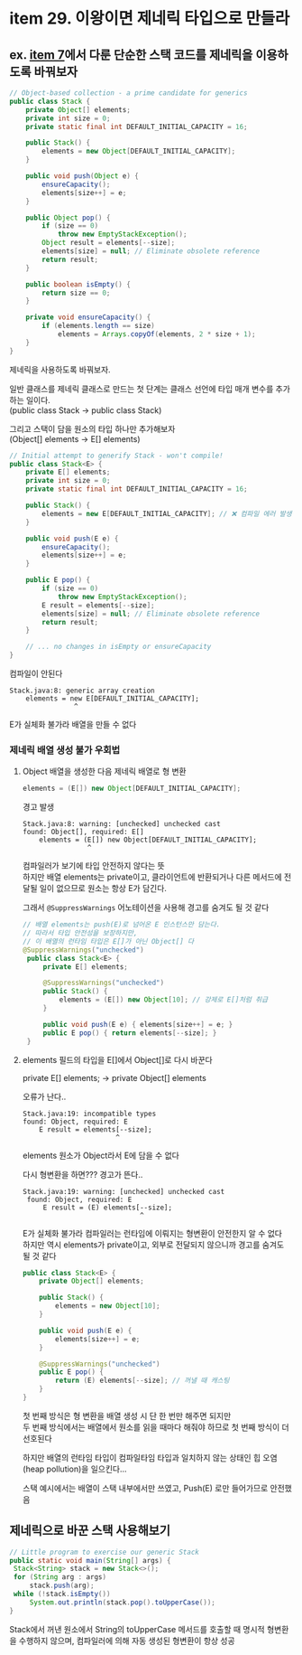 # item 29. 이왕이면 제네릭 타입으로 만들라

## ex. [item 7](https://github.com/column-wise/Effective-Java/blob/main/Chap.02/item_07.md)에서 다룬 단순한 스택 코드를 제네릭을 이용하도록 바꿔보자

```java
// Object-based collection - a prime candidate for generics
public class Stack {
    private Object[] elements;
    private int size = 0;
    private static final int DEFAULT_INITIAL_CAPACITY = 16;

    public Stack() {
        elements = new Object[DEFAULT_INITIAL_CAPACITY];
    }

    public void push(Object e) {
        ensureCapacity();
        elements[size++] = e;
    }

    public Object pop() {
        if (size == 0)
            throw new EmptyStackException();
        Object result = elements[--size];
        elements[size] = null; // Eliminate obsolete reference
        return result;
    }

    public boolean isEmpty() {
        return size == 0;
    }

    private void ensureCapacity() {
        if (elements.length == size)
            elements = Arrays.copyOf(elements, 2 * size + 1);
    }
}
```

제네릭을 사용하도록 바꿔보자.

일반 클래스를 제네릭 클래스로 만드는 첫 단계는 클래스 선언에 타입 매개 변수를 추가하는 일이다.  
(public class Stack -> public class Stack<E>)

그리고 스택이 담을 원소의 타입 하나만 추가해보자  
(Object[] elements -> E[] elements)

```java
// Initial attempt to generify Stack - won't compile!
public class Stack<E> {
    private E[] elements;
    private int size = 0;
    private static final int DEFAULT_INITIAL_CAPACITY = 16;

    public Stack() {
        elements = new E[DEFAULT_INITIAL_CAPACITY]; // ❌ 컴파일 에러 발생
    }

    public void push(E e) {
        ensureCapacity();
        elements[size++] = e;
    }

    public E pop() {
        if (size == 0)
            throw new EmptyStackException();
        E result = elements[--size];
        elements[size] = null; // Eliminate obsolete reference
        return result;
    }

    // ... no changes in isEmpty or ensureCapacity
}
```

컴파일이 안된다

```
Stack.java:8: generic array creation
    elements = new E[DEFAULT_INITIAL_CAPACITY];
                ^
```

E가 실체화 불가라 배열을 만들 수 없다

### 제네릭 배열 생성 불가 우회법

1. Object 배열을 생성한 다음 제네릭 배열로 형 변환

   ```java
   elements = (E[]) new Object[DEFAULT_INITIAL_CAPACITY];
   ```

   경고 발생

   ```
   Stack.java:8: warning: [unchecked] unchecked cast
   found: Object[], required: E[]
       elements = (E[]) new Object[DEFAULT_INITIAL_CAPACITY];
                   ^
   ```

   컴파일러가 보기에 타입 안전하지 않다는 뜻  
   하지만 배열 elements는 private이고, 클라이언트에 반환되거나 다른 메서드에 전달될 일이 없으므로 원소는 항상 E가 담긴다.

   그래서 `@SuppressWarnings` 어노테이션을 사용해 경고를 숨겨도 될 것 같다

   ```java
   // 배열 elements는 push(E)로 넘어온 E 인스턴스만 담는다.
   // 따라서 타입 안전성을 보장하지만,
   // 이 배열의 런타임 타입은 E[]가 아닌 Object[] 다
   @SuppressWarnings("unchecked")
    public class Stack<E> {
        private E[] elements;

        @SuppressWarnings("unchecked")
        public Stack() {
            elements = (E[]) new Object[10]; // 강제로 E[]처럼 취급
        }

        public void push(E e) { elements[size++] = e; }
        public E pop() { return elements[--size]; }
    }

   ```

2. elements 필드의 타입을 E[]에서 Object[]로 다시 바꾼다

   private E[] elements; -> private Object[] elements

   오류가 난다..

   ```
   Stack.java:19: incompatible types
   found: Object, required: E
       E result = elements[--size];
                          ^
   ```

   elements 원소가 Object라서 E에 담을 수 없다

   다시 형변환을 하면???
   경고가 뜬다..

   ```
   Stack.java:19: warning: [unchecked] unchecked cast
    found: Object, required: E
        E result = (E) elements[--size];
                                ^
   ```

   E가 실체화 불가라 컴파일러는 런타임에 이뤄지는 형변환이 안전한지 알 수 없다  
   하지만 역시 elements가 private이고, 외부로 전달되지 않으니까 경고를 숨겨도 될 것 같다

   ```java
   public class Stack<E> {
       private Object[] elements;

       public Stack() {
           elements = new Object[10];
       }

       public void push(E e) {
           elements[size++] = e;
       }

       @SuppressWarnings("unchecked")
       public E pop() {
           return (E) elements[--size]; // 꺼낼 때 캐스팅
       }
   }
   ```

   첫 번째 방식은 형 변환을 배열 생성 시 단 한 번만 해주면 되지만  
   두 번째 방식에서는 배열에서 원소를 읽을 때마다 해줘야 하므로 첫 번째 방식이 더 선호된다

   하지만 배열의 런타임 타입이 컴파일타임 타입과 일치하지 않는 상태인 힙 오염(heap pollution)을 일으킨다...

   스택 예시에서는 배열이 스택 내부에서만 쓰였고, Push(E) 로만 들어가므로 안전했음

## 제네릭으로 바꾼 스택 사용해보기

```java
// Little program to exercise our generic Stack
public static void main(String[] args) {
 Stack<String> stack = new Stack<>();
 for (String arg : args)
     stack.push(arg);
 while (!stack.isEmpty())
     System.out.println(stack.pop().toUpperCase());
}
```

Stack에서 꺼낸 원소에서 String의 toUpperCase 메서드를 호출할 때 명시적 형변환을 수행하지 않으며, 컴파일러에 의해 자동 생성된 형변환이 항상 성공
